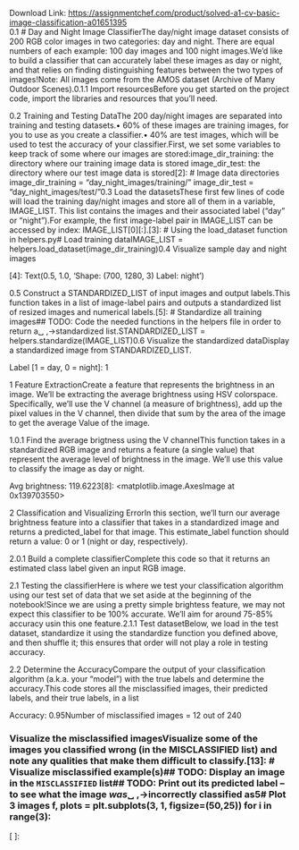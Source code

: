 Download Link: https://assignmentchef.com/product/solved-a1-cv-basic-image-classification-a01651395
<br>
0.1 # Day and Night Image ClassifierThe day/night image dataset consists of 200 RGB color images in two categories: day and night. There are equal numbers of each example: 100 day images and 100 night images.We’d like to build a classifier that can accurately label these images as day or night, and that relies on finding distinguishing features between the two types of images!Note: All images come from the AMOS dataset (Archive of Many Outdoor Scenes).0.1.1 Import resourcesBefore you get started on the project code, import the libraries and resources that you’ll need.

0.2 Training and Testing DataThe 200 day/night images are separated into training and testing datasets.• 60% of these images are training images, for you to use as you create a classifier.• 40% are test images, which will be used to test the accuracy of your classifier.First, we set some variables to keep track of some where our images are stored:image_dir_training: the directory where our training image data is stored image_dir_test: the directory where our test image data is stored[2]: # Image data directories image_dir_training = “day_night_images/training/” image_dir_test = “day_night_images/test/”0.3 Load the datasetsThese first few lines of code will load the training day/night images and store all of them in a variable, IMAGE_LIST. This list contains the images and their associated label (“day” or “night”).For example, the first image-label pair in IMAGE_LIST can be accessed by index: IMAGE_LIST[0][:].[3]: # Using the load_dataset function in helpers.py# Load training dataIMAGE_LIST = helpers.load_dataset(image_dir_training)0.4 Visualize sample day and night images

[4]: Text(0.5, 1.0, ‘Shape: (700, 1280, 3)
Label: night’)

0.5 Construct a STANDARDIZED_LIST of input images and output labels.This function takes in a list of image-label pairs and outputs a standardized list of resized images and numerical labels.[5]: # Standardize all training images## TODO: Code the needed functions in the helpers file in order to return a␣ ,→standardized list.STANDARDIZED_LIST = helpers.standardize(IMAGE_LIST)0.6 Visualize the standardized dataDisplay a standardized image from STANDARDIZED_LIST.

Label [1 = day, 0 = night]: 1

1 Feature ExtractionCreate a feature that represents the brightness in an image. We’ll be extracting the average brightness using HSV colorspace. Specifically, we’ll use the V channel (a measure of brightness), add up the pixel values in the V channel, then divide that sum by the area of the image to get the average Value of the image.

1.0.1 Find the average brigtness using the V channelThis function takes in a standardized RGB image and returns a feature (a single value) that represent the average level of brightness in the image. We’ll use this value to classify the image as day or night.

Avg brightness: 119.6223[8]: &lt;matplotlib.image.AxesImage at 0x139703550&gt;

2 Classification and Visualizing ErrorIn this section, we’ll turn our average brightness feature into a classifier that takes in a standardized image and returns a predicted_label for that image. This estimate_label function should return a value: 0 or 1 (night or day, respectively).

2.0.1 Build a complete classifierComplete this code so that it returns an estimated class label given an input RGB image.

2.1 Testing the classifierHere is where we test your classification algorithm using our test set of data that we set aside at the beginning of the notebook!Since we are using a pretty simple brightess feature, we may not expect this classifier to be 100% accurate. We’ll aim for around 75-85% accuracy usin this one feature.2.1.1 Test datasetBelow, we load in the test dataset, standardize it using the standardize function you defined above, and then shuffle it; this ensures that order will not play a role in testing accuracy.

2.2 Determine the AccuracyCompare the output of your classification algorithm (a.k.a. your “model”) with the true labels and determine the accuracy.This code stores all the misclassified images, their predicted labels, and their true labels, in a list

Accuracy: 0.95Number of misclassified images = 12 out of 240

### Visualize the misclassified imagesVisualize some of the images you classified wrong (in the MISCLASSIFIED list) and note any qualities that make them difficult to classify.[13]: # Visualize misclassified example(s)## TODO: Display an image in the `MISCLASSIFIED` list## TODO: Print out its predicted label – to see what the image *was*␣ ,→incorrectly classified as5# Plot 3 images f, plots = plt.subplots(3, 1, figsize=(50,25)) for i in range(3):

[ ]: